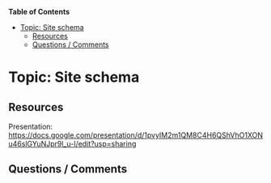<!-- START doctoc generated TOC please keep comment here to allow auto update -->
<!-- DON'T EDIT THIS SECTION, INSTEAD RE-RUN doctoc TO UPDATE -->
**Table of Contents**

- [Topic: Site schema](#topic-site-schema)
  - [Resources](#resources)
  - [Questions / Comments](#questions--comments)

<!-- END doctoc generated TOC please keep comment here to allow auto update -->

# Topic: Site schema

## Resources

Presentation: https://docs.google.com/presentation/d/1pvyIM2m1QM8C4H6QShVhO1XONu46slGYuNJpr9l_u-I/edit?usp=sharing

## Questions / Comments
